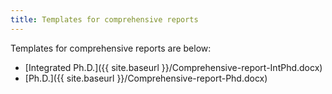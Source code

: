```yaml
---
title: Templates for comprehensive reports
---
```


Templates for comprehensive reports are below:

* [Integrated Ph.D.]({{ site.baseurl }}/Comprehensive-report-IntPhd.docx)
* [Ph.D.]({{ site.baseurl }}/Comprehensive-report-Phd.docx)
